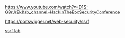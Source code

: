 https://www.youtube.com/watch?v=D1S-G8rJrEk&ab_channel=HackInTheBoxSecurityConference

https://portswigger.net/web-security/ssrf


[ssrf lab](https://portswigger.net/web-security/all-labs#server-side-request-forgery-ssrf)